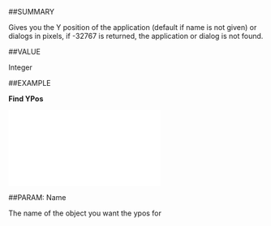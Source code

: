
##SUMMARY


Gives you the Y position of the application (default if name is not given) or dialogs in pixels, if -32767 is returned, the application or dialog is not found.



##VALUE

Integer


##EXAMPLE

**Find YPos**



![](..\..\Examples\vbs\Application.YPos.vbs.txt)


##PARAM: Name

The name of the object you want the ypos for

